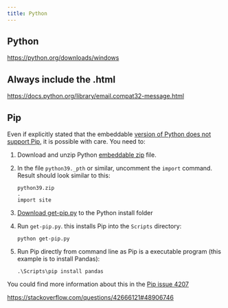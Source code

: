 ```yaml
---
title: Python
---
```


## Python

<https://python.org/downloads/windows>

## Always include the .html

<https://docs.python.org/library/email.compat32-message.html>

## Pip

Even if explicitly stated that the embeddable [version of Python does not
support Pip][1], it is possible with care. You need to:

1. Download and unzip Python [embeddable zip][2] file.

2. In the file `python39._pth` or similar, uncomment the `import` command.
Result should look similar to this:

   ~~~
   python39.zip
   .
   import site
   ~~~

3. [Download get-pip.py][3] to the Python install folder

4. Run `get-pip.py`. this installs Pip into the `Scripts` directory:

   ~~~
   python get-pip.py
   ~~~

5. Run Pip directly from command line as Pip is a executable program (this
example is to install Pandas):

   ~~~
   .\Scripts\pip install pandas
   ~~~

You could find more information about this in the [Pip issue 4207][4]

[1]://docs.python.org/using/windows.html#windows-embeddable
[2]://python.org/downloads
[3]://pip.pypa.io/en/stable/installing
[4]://github.com/pypa/pip/issues/4207

<https://stackoverflow.com/questions/42666121#48906746>
